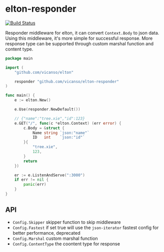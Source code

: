 # elton-responder

[![Build Status](https://img.shields.io/travis/vicanso/elton-responder.svg?label=linux+build)](https://travis-ci.org/vicanso/elton-responder)

Responder middleware for elton, it can convert `Context.Body` to json data. Using this middleware, it's more simple for successful response. More response type can be supported through custom marshal function and content type.


```go
package main

import (
	"github.com/vicanso/elton"

	responder "github.com/vicanso/elton-responder"
)

func main() {
	e := elton.New()

	e.Use(responder.NewDefault())

	// {"name":"tree.xie","id":123}
	e.GET("/", func(c *elton.Context) (err error) {
		c.Body = &struct {
			Name string `json:"name"`
			ID   int    `json:"id"`
		}{
			"tree.xie",
			123,
		}
		return
	})

	er := e.ListenAndServe(":3000")
	if err != nil {
		panic(err)
	}
}
```

## API

- `Config.Skipper` skipper function to skip middleware
- `Config.Fastest` if set true will use the `json-iterator` fastest config for better performance, deprecated
- `Config.Marshal` custom marshal function
- `Config.ContentType` the coontent type for response
